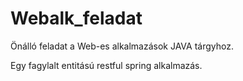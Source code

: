 # Webalk_feladat

Önálló feladat a Web-es alkalmazások JAVA tárgyhoz.

Egy fagylalt entitású restful spring alkalmazás.
